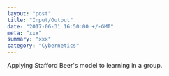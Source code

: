 ```yaml
---
layout: "post"
title: "Input/Output"
date: "2017-06-31 16:50:00 +/-GMT"
meta: "xxx"
summary: "xxx"
category: "Cybernetics"
---
```


Applying Stafford Beer's model to learning in a group.
